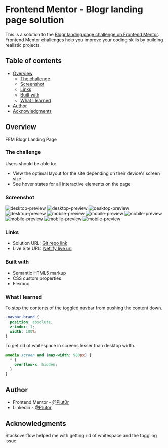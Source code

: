 # Frontend Mentor - Blogr landing page solution

This is a solution to the [Blogr landing page challenge on Frontend Mentor](https://www.frontendmentor.io/challenges/blogr-landing-page-EX2RLAApP). Frontend Mentor challenges help you improve your coding skills by building realistic projects. 

## Table of contents

- [Overview](#overview)
  - [The challenge](#the-challenge)
  - [Screenshot](#screenshot)
  - [Links](#links)
  - [Built with](#built-with)
  - [What I learned](#what-i-learned)
- [Author](#author)
- [Acknowledgments](#acknowledgments)


## Overview

FEM Blogr Landing Page


### The challenge

Users should be able to:

- View the optimal layout for the site depending on their device's screen size
- See hover states for all interactive elements on the page

### Screenshot

![desktop-preview](./resources/screenshots/blogr-desktop-preview-1.png)
![desktop-preview](./resources/screenshots/blogr-desktop-preview-2.png)
![desktop-preview](./resources/screenshots/blogr-desktop-preview-3.png)
![desktop-preview](./resources/screenshots/blogr-desktop-preview-4.png)
![mobile-preview](./resources/screenshots/blogr-mobile-preview-1.png)
![mobile-preview](./resources/screenshots/blogr-mobile-preview-2.png)
![mobile-preview](./resources/screenshots/blogr-mobile-preview-3.png)
![mobile-preview](./resources/screenshots/blogr-mobile-preview-4.png)
![mobile-preview](./resources/screenshots/blogr-mobile-preview-5.png)
![mobile-preview](./resources/screenshots/blogr-mobile-preview-6.png)


### Links

- Solution URL: [Git repo link](https://github.com/Plut0r/blogr-page)
- Live Site URL: [Netlify live url](https://blogr-page-plut0r.netlify.app/)


### Built with

- Semantic HTML5 markup
- CSS custom properties
- Flexbox

### What I learned

To stop the contents of the toggled navbar from pushing the content down.
````css
.navbar-brand {
  position: absolute;
  z-index: 1;
  width: 100%;
}
````

To get rid of whitespace in screens lesser than desktop width.
````css
@media screen and (max-width: 900px) {
  * {
    overflow-x: hidden;
  }
}
````

## Author

- Frontend Mentor - [@Plut0r](https://www.frontendmentor.io/profile/Plut0r)
- Linkedin - [@Plutor](https://www.linkedin.com/in/plut0r)


## Acknowledgments

Stackoverflow helped me with getting rid of whitespace and the toggling issue.
